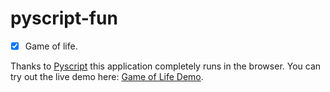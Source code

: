 # pyscript-fun

* [X] Game of life.

Thanks to [Pyscript](https://docs.pyscript.net/2025.2.2/) this application completely runs in the browser. You can try out the live demo here: [Game of Life Demo](https://brianpzaide.github.io/game-of-life-pyscript/).
